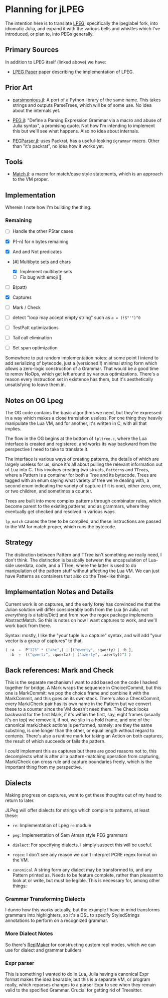 # Planning for jLPEG

  The intention here is to translate [LPEG](https://github.com/sqmedeiros/lpeglabel), specifically the lpeglabel fork, into idiomatic Julia, and expand it with the various bells and whistles which I've introduced, or plan to, into PEGs generally.

## Primary Sources

In addition to LPEG itself (linked above) we have:

- [LPEG Paper](https://www.inf.puc-rio.br/~roberto/docs/peg.pdf) paper describing the implementation of LPEG.

## Prior Art

- [parsimonious.jl](https://github.com/gitfoxi/Parsimonious.jl): A port of a Python library of the same name.  This takes strings and outputs ParseTrees, which will be of some use.  No idea about the internals yet.

- [PEG.jl](https://github.com/wdebeaum/PEG.jl): "Define a Parsing Expression Grammar via a macro and abuse of Julia syntax", a promising quote.  Not how I'm intending to implement this but we'll see what happens. Also no idea about internals.

- [PEGParser.jl](https://github.com/abeschneider/PEGParser.jl): uses Packrat, has a useful-looking `@grammar` macro.  Other than "it's packrat", no idea how it works yet.

## Tools

- [Match.jl](https://juliaservices.github.io/Match.jl/stable/): a macro for match/case style statements, which is an approach to the VM proper.

## Implementation

Wherein I note how I'm building the thing.

### Remaining

- [ ] Handle the other PStar cases

- [X] P(-n) for n bytes remaining

- [X] And and Not predicates

- [#] Multibyte sets and chars

  - [X] Implement multibyte sets
  - [ ] Fix bug with emoji 🫠

- [ ] B(patt)

- [X] Captures

- [ ] Mark / Check
- [ ] detect "loop may accept empty string" such as `a = (!S"'")^0`

- [ ] TestPatt optimizations

- [ ] Tail call elimination

- [ ] Set span optimization

Somewhere to put random implementation notes: at some point I intend to add
serializing of bytecode, just a (versioned!!) minimal string form which allows a
zero-logic construction of a Grammar.  That would be a good time to remov NoOps,
which get left around by various optimizations. There's a reason every instruction
set in existence has them, but it's aesthetically unsatisfying to leave them in.

## Notes on OG Lpeg

The OG code contains the basic algorithms we need, but they're expressed in a way which makes a close translation useless. For one thing they heavily manipulate the Lua VM, and for another, it's written in C, with all that implies.

The flow in the OG begins at the bottom of `lpltree.c`, where the Lua interface is created and registered, and works its way backward from the perspective I need to take to translate it.

The interface is various ways of creating patterns, the details of which are largely useless for us, since it's all about pulling the relevant information out of Lua into C.  This involves creating two structs, `Pattern`s and `TTree`s, where a Pattern is a container for both a Tree and its bytecode.  Trees are tagged with an enum saying what variety of tree we're dealing with, a second enum indicating the variety of capture (if it is one), either zero, one, or two children, and sometimes a counter.

Trees are built into more complex patterns through combinator rules, which become parent to the existing patterns, and as grammars, where they eventually get checked and resolved in various ways.

`lp_match` causes the tree to be compiled, and these instructions are passed to the VM for match proper, which runs the bytecode.

## Strategy

The distinction between Pattern and TTree isn't something we really need, I don't
think.  The distinction is basically between the encapsulation of Lua-side userdata,
code, and a TTree, where the latter is used to do manipulation of the pattern stuff
without affecting the Lua VM.  We can just have Patterns as containers that also do
the Tree-like things.

## Implementation Notes and Details

Current work is on captures, and the early foray has convinced me that the Julian
solution will differ considerably both from the Lua (in Julia, not _everything_ is a
table/Dict) and from how the regex package implements AbstractMatch. So this is notes on how I want captures to work, and we'll work back from there.

Syntax: mostly, I like the "your tuple is a capture" syntax, and will add "your vector is a group of captures" to that.

```julia
( :a  ←  P"123" * ("abc",) | [("qwerty", :qwerty) | :b ],
  :b  ←  (("qwertz", :qwertz) | ("azerty", :azerty))^1 )
```

## Back references: Mark and Check

This is the separate mechanism I want to add based on the code I hacked together for
bridge.  A Mark wraps the sequence in Choice/Commit, but this one is MarkCommit: we
pop the choice frame and combine it with the MarkCommit, and this goes on its own stack.
There's also a CheckCommit, every Mark/Check pair has its own name in the Pattern but we
convert these to a counter since the VM doesn't need them. The Check looks backward for
the first Mark, if it's within the first, say, eight frames (usually it's on top) we
remove it, if not, we slip in a hold frame, and one of the canonical mark/check actions
is performed, namely: are they the same substring, is one longer than the other, or
equal length without regard to contents.  There's also a runtime mark for taking an
Action on both captures, the result of which succeeds or fails the pattern.

I _could_ implement this as captures but there are good reasons not to, this decomplects
what is after all a pattern-matching operation from capturing, Mark/Check can cross rule
and capture boundaries freely, which is the important thing from my perspective.

## Dialects

Making progress on captures, want to get these thoughts out of my head to return to later.

JLPeg will offer dialects for strings which compile to patterns, at least these:

- `re`:  Implementation of Lpeg `re` module

- `peg`: Implementation of Sam Atman style PEG grammars

- `dialect`: For specifying dialects. I simply suspect this will be useful.

- `regex`: I don't see any reason we can't interpret PCRE regex format on the VM.

- `canonical`  A string form any dialect may be transformed to, and any
               Pattern printed as. Needs to be feature complete, rather than
               pleasant to look at or write, but must be legible. This is
               necessary for, among other things:

### Grammar Transforming Dialects

I dunno how this works actually, but the example I have in mind transforms grammars
into highlighters, so it's a DSL to specify StyledStrings annotations to perform on a
recognized grammar.

### More Dialect Notes

So there's [ReplMaker](https://juliahub.com/ui/Packages/General/ReplMaker) for
constructing custom repl modes, which we can use for dialect and grammar builders

### Expr parser

This is something I wanted to do in Lua, Julia having a canonical Expr format makes
the idea bearable, but this is a separate VM, or program really, which reparses
changes to a parser Expr to see when they remain valid to the specified Grammar.
Crucial for getting rid of Treesitter.
